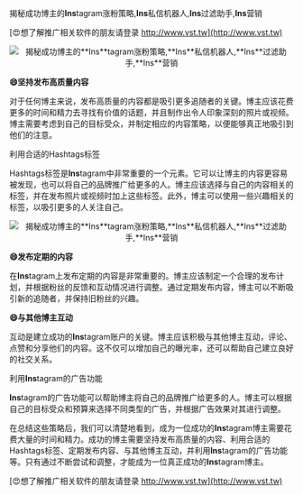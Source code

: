 揭秘成功博主的**Ins**tagram涨粉策略,**Ins**私信机器人,**Ins**过滤助手,**Ins**营销

[😍想了解推广相关软件的朋友请登录 http://www.vst.tw](http://www.vst.tw)

 <center><img src="https://vst.tw/MP4/tuiguang/png/1.png" alt="揭秘成功博主的**Ins**tagram涨粉策略,**Ins**私信机器人,**Ins**过滤助手,**Ins**营销"></center>

**😄坚持发布高质量内容**

对于任何博主来说，发布高质量的内容都是吸引更多追随者的关键。博主应该花费更多的时间和精力去寻找有价值的话题，并且制作出令人印象深刻的照片或视频。博主需要考虑到自己的目标受众，并制定相应的内容策略，以便能够真正地吸引到他们的注意。

利用合适的Hashtags标签

Hashtags标签是**Ins**tagram中非常重要的一个元素。它可以让博主的内容更容易被发现，也可以将自己的品牌推广给更多的人。博主应该选择与自己的内容相关的标签，并在发布照片或视频时加上这些标签。此外，博主可以使用一些兴趣相关的标签，以吸引更多的人关注自己。

 <center><img src="https://vst.tw/MP4/tuiguang/png/5.png" alt="揭秘成功博主的**Ins**tagram涨粉策略,**Ins**私信机器人,**Ins**过滤助手,**Ins**营销"></center>

**😄发布定期的内容**

在**Ins**tagram上发布定期的内容是非常重要的。博主应该制定一个合理的发布计划，并根据粉丝的反馈和互动情况进行调整。通过定期发布内容，博主可以不断吸引新的追随者，并保持旧粉丝的兴趣。

**😄与其他博主互动**

互动是建立成功的**Ins**tagram账户的关键。博主应该积极与其他博主互动，评论、点赞和分享他们的内容。这不仅可以增加自己的曝光率，还可以帮助自己建立良好的社交关系。

利用**Ins**tagram的广告功能

**Ins**tagram的广告功能可以帮助博主将自己的品牌推广给更多的人。博主可以根据自己的目标受众和预算来选择不同类型的广告，并根据广告效果对其进行调整。

在总结这些策略后，我们可以清楚地看到，成为一位成功的**Ins**tagram博主需要花费大量的时间和精力。成功的博主需要坚持发布高质量的内容、利用合适的Hashtags标签、定期发布内容、与其他博主互动，并利用**Ins**tagram的广告功能等。只有通过不断尝试和调整，才能成为一位真正成功的**Ins**tagram博主。

[😍想了解推广相关软件的朋友请登录 http://www.vst.tw](http://www.vst.tw)



